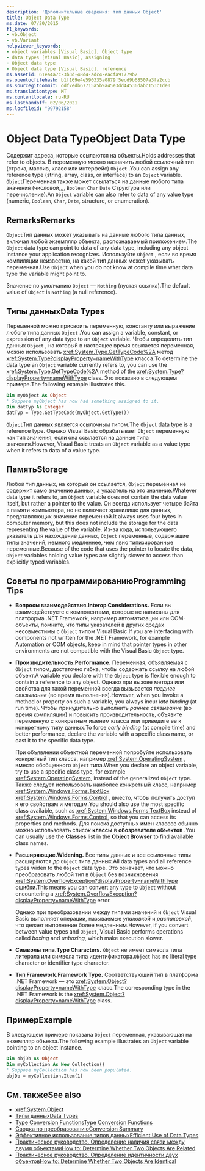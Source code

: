 ```yaml
---
description: 'Дополнительные сведения: тип данных Object'
title: Object Data Type
ms.date: 07/20/2015
f1_keywords:
- vb.Object
- vb.Variant
helpviewer_keywords:
- object variables [Visual Basic], Object type
- data types [Visual Basic], assigning
- Object data type
- Object data type [Visual Basic], reference
ms.assetid: 61ea4a7c-3b3d-48d4-adc4-eacfa91779b2
ms.openlocfilehash: b1f169e4e590335a0879f5ecd9b68507a3fa2ccb
ms.sourcegitcommit: ddf7edb67715a5b9a45e3dd44536dabc153c1de0
ms.translationtype: MT
ms.contentlocale: ru-RU
ms.lasthandoff: 02/06/2021
ms.locfileid: "99792158"
---
```

# <a name="object-data-type"></a><span data-ttu-id="a68fb-103">Object Data Type</span><span class="sxs-lookup"><span data-stu-id="a68fb-103">Object Data Type</span></span>

<span data-ttu-id="a68fb-104">Содержит адреса, которые ссылаются на объекты.</span><span class="sxs-lookup"><span data-stu-id="a68fb-104">Holds addresses that refer to objects.</span></span> <span data-ttu-id="a68fb-105">В переменную можно назначить любой ссылочный тип (строка, массив, класс или интерфейс) `Object` .</span><span class="sxs-lookup"><span data-stu-id="a68fb-105">You can assign any reference type (string, array, class, or interface) to an `Object` variable.</span></span> <span data-ttu-id="a68fb-106">`Object`Переменная также может ссылаться на данные любого типа значения (числовой,,,, `Boolean` `Char` `Date` Структура или перечисление).</span><span class="sxs-lookup"><span data-stu-id="a68fb-106">An `Object` variable can also refer to data of any value type (numeric, `Boolean`, `Char`, `Date`, structure, or enumeration).</span></span>

## <a name="remarks"></a><span data-ttu-id="a68fb-107">Remarks</span><span class="sxs-lookup"><span data-stu-id="a68fb-107">Remarks</span></span>

<span data-ttu-id="a68fb-108">`Object`Тип данных может указывать на данные любого типа данных, включая любой экземпляр объекта, распознаваемый приложением.</span><span class="sxs-lookup"><span data-stu-id="a68fb-108">The `Object` data type can point to data of any data type, including any object instance your application recognizes.</span></span> <span data-ttu-id="a68fb-109">Используйте `Object` , если во время компиляции неизвестно, на какой тип данных может указывать переменная.</span><span class="sxs-lookup"><span data-stu-id="a68fb-109">Use `Object` when you do not know at compile time what data type the variable might point to.</span></span>

<span data-ttu-id="a68fb-110">Значение по умолчанию `Object` — `Nothing` (пустая ссылка).</span><span class="sxs-lookup"><span data-stu-id="a68fb-110">The default value of `Object` is `Nothing` (a null reference).</span></span>

## <a name="data-types"></a><span data-ttu-id="a68fb-111">Типы данных</span><span class="sxs-lookup"><span data-stu-id="a68fb-111">Data Types</span></span>

<span data-ttu-id="a68fb-112">Переменной можно присвоить переменную, константу или выражение любого типа данных `Object` .</span><span class="sxs-lookup"><span data-stu-id="a68fb-112">You can assign a variable, constant, or expression of any data type to an `Object` variable.</span></span> <span data-ttu-id="a68fb-113">Чтобы определить тип данных `Object` , на который в настоящее время ссылается переменная, можно использовать <xref:System.Type.GetTypeCode%2A> метод <xref:System.Type?displayProperty=nameWithType> класса.</span><span class="sxs-lookup"><span data-stu-id="a68fb-113">To determine the data type an `Object` variable currently refers to, you can use the <xref:System.Type.GetTypeCode%2A> method of the <xref:System.Type?displayProperty=nameWithType> class.</span></span> <span data-ttu-id="a68fb-114">Это показано в следующем примере.</span><span class="sxs-lookup"><span data-stu-id="a68fb-114">The following example illustrates this.</span></span>

```vb
Dim myObject As Object
' Suppose myObject has now had something assigned to it.
Dim datTyp As Integer
datTyp = Type.GetTypeCode(myObject.GetType())
```

<span data-ttu-id="a68fb-115">`Object`Тип данных является ссылочным типом.</span><span class="sxs-lookup"><span data-stu-id="a68fb-115">The `Object` data type is a reference type.</span></span> <span data-ttu-id="a68fb-116">Однако Visual Basic обрабатывает `Object` переменную как тип значения, если она ссылается на данные типа значения.</span><span class="sxs-lookup"><span data-stu-id="a68fb-116">However, Visual Basic treats an `Object` variable as a value type when it refers to data of a value type.</span></span>

## <a name="storage"></a><span data-ttu-id="a68fb-117">Память</span><span class="sxs-lookup"><span data-stu-id="a68fb-117">Storage</span></span>

<span data-ttu-id="a68fb-118">Любой тип данных, на который он ссылается, `Object` переменная не содержит само значение данных, а указатель на это значение.</span><span class="sxs-lookup"><span data-stu-id="a68fb-118">Whatever data type it refers to, an `Object` variable does not contain the data value itself, but rather a pointer to the value.</span></span> <span data-ttu-id="a68fb-119">Он всегда использует четыре байта в памяти компьютера, но не включает хранилище для данных, представляющих значение переменной.</span><span class="sxs-lookup"><span data-stu-id="a68fb-119">It always uses four bytes in computer memory, but this does not include the storage for the data representing the value of the variable.</span></span> <span data-ttu-id="a68fb-120">Из-за кода, использующего указатель для нахождение данных, `Object` переменные, содержащие типы значений, немного медленнее, чем явно типизированные переменные.</span><span class="sxs-lookup"><span data-stu-id="a68fb-120">Because of the code that uses the pointer to locate the data, `Object` variables holding value types are slightly slower to access than explicitly typed variables.</span></span>

## <a name="programming-tips"></a><span data-ttu-id="a68fb-121">Советы по программированию</span><span class="sxs-lookup"><span data-stu-id="a68fb-121">Programming Tips</span></span>

- <span data-ttu-id="a68fb-122">**Вопросы взаимодействия.**</span><span class="sxs-lookup"><span data-stu-id="a68fb-122">**Interop Considerations.**</span></span> <span data-ttu-id="a68fb-123">Если вы взаимодействуете с компонентами, которые не написаны для платформа .NET Framework, например автоматизации или COM-объекты, помните, что типы указателей в других средах несовместимы с `Object` типом Visual Basic.</span><span class="sxs-lookup"><span data-stu-id="a68fb-123">If you are interfacing with components not written for the .NET Framework, for example Automation or COM objects, keep in mind that pointer types in other environments are not compatible with the Visual Basic `Object` type.</span></span>

- <span data-ttu-id="a68fb-124">**Производительность.**</span><span class="sxs-lookup"><span data-stu-id="a68fb-124">**Performance.**</span></span> <span data-ttu-id="a68fb-125">Переменная, объявляемая с `Object` типом, достаточно гибка, чтобы содержать ссылку на любой объект.</span><span class="sxs-lookup"><span data-stu-id="a68fb-125">A variable you declare with the `Object` type is flexible enough to contain a reference to any object.</span></span> <span data-ttu-id="a68fb-126">Однако при вызове метода или свойства для такой переменной всегда вызывается *позднее связывание* (во время выполнения).</span><span class="sxs-lookup"><span data-stu-id="a68fb-126">However, when you invoke a method or property on such a variable, you always incur *late binding* (at run time).</span></span> <span data-ttu-id="a68fb-127">Чтобы принудительно выполнить *раннее связывание* (во время компиляции) и повысить производительность, объявите переменную с конкретным именем класса или приведите ее к конкретному типу данных.</span><span class="sxs-lookup"><span data-stu-id="a68fb-127">To force *early binding* (at compile time) and better performance, declare the variable with a specific class name, or cast it to the specific data type.</span></span>

  <span data-ttu-id="a68fb-128">При объявлении объектной переменной попробуйте использовать конкретный тип класса, например <xref:System.OperatingSystem> , вместо обобщенного `Object` типа.</span><span class="sxs-lookup"><span data-stu-id="a68fb-128">When you declare an object variable, try to use a specific class type, for example <xref:System.OperatingSystem>, instead of the generalized `Object` type.</span></span> <span data-ttu-id="a68fb-129">Также следует использовать наиболее конкретный класс, например <xref:System.Windows.Forms.TextBox> <xref:System.Windows.Forms.Control> , вместо, чтобы получить доступ к его свойствам и методам.</span><span class="sxs-lookup"><span data-stu-id="a68fb-129">You should also use the most specific class available, such as <xref:System.Windows.Forms.TextBox> instead of <xref:System.Windows.Forms.Control>, so that you can access its properties and methods.</span></span> <span data-ttu-id="a68fb-130">Для поиска доступных имен классов обычно можно использовать список **классы** в **обозревателе объектов** .</span><span class="sxs-lookup"><span data-stu-id="a68fb-130">You can usually use the **Classes** list in the **Object Browser** to find available class names.</span></span>

- <span data-ttu-id="a68fb-131">**Расширяющие.**</span><span class="sxs-lookup"><span data-stu-id="a68fb-131">**Widening.**</span></span> <span data-ttu-id="a68fb-132">Все типы данных и все ссылочные типы расширяются до `Object` типа данных.</span><span class="sxs-lookup"><span data-stu-id="a68fb-132">All data types and all reference types widen to the `Object` data type.</span></span> <span data-ttu-id="a68fb-133">Это означает, что можно преобразовать любой тип в `Object` без возникновения <xref:System.OverflowException?displayProperty=nameWithType> ошибки.</span><span class="sxs-lookup"><span data-stu-id="a68fb-133">This means you can convert any type to `Object` without encountering a <xref:System.OverflowException?displayProperty=nameWithType> error.</span></span>

  <span data-ttu-id="a68fb-134">Однако при преобразовании между типами значений и `Object` Visual Basic выполняет операции, называемые *упаковкой* и *распаковкой*, что делает выполнение более медленным.</span><span class="sxs-lookup"><span data-stu-id="a68fb-134">However, if you convert between value types and `Object`, Visual Basic performs operations called *boxing* and *unboxing*, which make execution slower.</span></span>

- <span data-ttu-id="a68fb-135">**Символы типа.**</span><span class="sxs-lookup"><span data-stu-id="a68fb-135">**Type Characters.**</span></span> <span data-ttu-id="a68fb-136">`Object` не имеет символа типа литерала или символа типа идентификатора.</span><span class="sxs-lookup"><span data-stu-id="a68fb-136">`Object` has no literal type character or identifier type character.</span></span>

- <span data-ttu-id="a68fb-137">**Тип Framework.**</span><span class="sxs-lookup"><span data-stu-id="a68fb-137">**Framework Type.**</span></span> <span data-ttu-id="a68fb-138">Соответствующий тип в платформа .NET Framework — это <xref:System.Object?displayProperty=nameWithType> класс.</span><span class="sxs-lookup"><span data-stu-id="a68fb-138">The corresponding type in the .NET Framework is the <xref:System.Object?displayProperty=nameWithType> class.</span></span>

## <a name="example"></a><span data-ttu-id="a68fb-139">Пример</span><span class="sxs-lookup"><span data-stu-id="a68fb-139">Example</span></span>

<span data-ttu-id="a68fb-140">В следующем примере показана `Object` переменная, указывающая на экземпляр объекта.</span><span class="sxs-lookup"><span data-stu-id="a68fb-140">The following example illustrates an `Object` variable pointing to an object instance.</span></span>

```vb
Dim objDb As Object
Dim myCollection As New Collection()
' Suppose myCollection has now been populated.
objDb = myCollection.Item(1)
```

## <a name="see-also"></a><span data-ttu-id="a68fb-141">См. также</span><span class="sxs-lookup"><span data-stu-id="a68fb-141">See also</span></span>

- <xref:System.Object>
- [<span data-ttu-id="a68fb-142">Типы данных</span><span class="sxs-lookup"><span data-stu-id="a68fb-142">Data Types</span></span>](index.md)
- [<span data-ttu-id="a68fb-143">Type Conversion Functions</span><span class="sxs-lookup"><span data-stu-id="a68fb-143">Type Conversion Functions</span></span>](../functions/type-conversion-functions.md)
- [<span data-ttu-id="a68fb-144">Сводка по преобразованию</span><span class="sxs-lookup"><span data-stu-id="a68fb-144">Conversion Summary</span></span>](../keywords/conversion-summary.md)
- [<span data-ttu-id="a68fb-145">Эффективное использование типов данных</span><span class="sxs-lookup"><span data-stu-id="a68fb-145">Efficient Use of Data Types</span></span>](../../programming-guide/language-features/data-types/efficient-use-of-data-types.md)
- [<span data-ttu-id="a68fb-146">Практическое руководство. Определение наличия связи между двумя объектами</span><span class="sxs-lookup"><span data-stu-id="a68fb-146">How to: Determine Whether Two Objects Are Related</span></span>](../../programming-guide/language-features/variables/how-to-determine-whether-two-objects-are-related.md)
- [<span data-ttu-id="a68fb-147">Практическое руководство. Определение идентичности двух объектов</span><span class="sxs-lookup"><span data-stu-id="a68fb-147">How to: Determine Whether Two Objects Are Identical</span></span>](../../programming-guide/language-features/variables/how-to-determine-whether-two-objects-are-identical.md)
